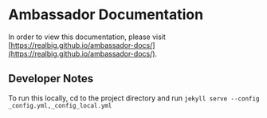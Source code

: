 # Ambassador Documentation

In order to view this documentation, please visit [https://realbig.github.io/ambassador-docs/](https://realbig.github.io/ambassador-docs/).

## Developer Notes
To run this locally, cd to the project directory and run `jekyll serve --config _config.yml,_config_local.yml`